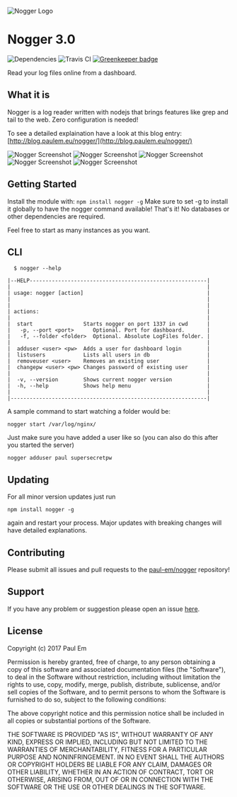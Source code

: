 ![Nogger Logo](https://github.com/paul-em/nogger/raw/master/assets/logo-flipped.png "Nogger Logo") 
# Nogger 3.0
![Dependencies](https://david-dm.org/paul-em/nogger.svg)
![Travis CI](https://travis-ci.org/paul-em/nogger.svg?branch=master)
[![Greenkeeper badge](https://badges.greenkeeper.io/paul-em/nogger.svg)](https://greenkeeper.io/)



Read your log files online from a dashboard.

## What it is

Nogger is a log reader written with nodejs that brings features like grep and tail to the web. Zero configuration is needed!

To see a detailed explaination have a look at this blog entry: [http://blog.paulem.eu/nogger/](http://blog.paulem.eu/nogger/)

![Nogger Screenshot](https://github.com/paul-em/nogger/raw/master/assets/screenshot_login.png "Nogger Screenshot")
![Nogger Screenshot](https://github.com/paul-em/nogger/raw/master/assets/screenshot_folder.png "Nogger Screenshot")
![Nogger Screenshot](https://github.com/paul-em/nogger/raw/master/assets/screenshot_file.png "Nogger Screenshot")
![Nogger Screenshot](https://github.com/paul-em/nogger/raw/master/assets/screenshot_highlight.png "Nogger Screenshot")
![Nogger Screenshot](https://github.com/paul-em/nogger/raw/master/assets/screenshot_before_after.png "Nogger Screenshot")

## Getting Started
Install the module with: `npm install nogger -g`
Make sure to set -g to install it globally to have the nogger command available!
That's it! No databases or other dependencies are required. 

Feel free to start as many instances as you want.

## CLI

```
  $ nogger --help
  
|--HELP--------------------------------------------------------|
|                                                              |
| usage: nogger [action]                                       |
|                                                              |
|                                                              |
| actions:                                                     |
|                                                              |
|  start                Starts nogger on port 1337 in cwd      |
|   -p, --port <port>      Optional. Port for dashboard.       |
|   -f, --folder <folder>  Optional. Absolute LogFiles folder. |
|                                                              |
|  adduser <user> <pw>  Adds a user for dashboard login        |
|  listusers            Lists all users in db                  |
|  removeuser <user>    Removes an existing user               |
|  changepw <user> <pw> Changes password of existing user      |
|                                                              |
|  -v, --version        Shows current nogger version           |
|  -h, --help           Shows help menu                        |
|                                                              |
|--------------------------------------------------------------|
```
A sample command to start watching a folder would be:
```
nogger start /var/log/nginx/
```
Just make sure you have added a user like so (you can also do this after you started the server)
```
nogger adduser paul supersecretpw
```
## Updating

For all minor version updates just run 
```
npm install nogger -g
```
again and restart your process.
Major updates with breaking changes will have detailed explanations.

## Contributing

Please submit all issues and pull requests to the [paul-em/nogger](http://github.com/paul-em/nogger) repository!

## Support
If you have any problem or suggestion please open an issue [here](https://github.com/paul-em/nogger/issues).

## License
Copyright (c) 2017 Paul Em

Permission is hereby granted, free of charge, to any person
obtaining a copy of this software and associated documentation
files (the "Software"), to deal in the Software without
restriction, including without limitation the rights to use,
copy, modify, merge, publish, distribute, sublicense, and/or sell
copies of the Software, and to permit persons to whom the
Software is furnished to do so, subject to the following
conditions:

The above copyright notice and this permission notice shall be
included in all copies or substantial portions of the Software.

THE SOFTWARE IS PROVIDED "AS IS", WITHOUT WARRANTY OF ANY KIND,
EXPRESS OR IMPLIED, INCLUDING BUT NOT LIMITED TO THE WARRANTIES
OF MERCHANTABILITY, FITNESS FOR A PARTICULAR PURPOSE AND
NONINFRINGEMENT. IN NO EVENT SHALL THE AUTHORS OR COPYRIGHT
HOLDERS BE LIABLE FOR ANY CLAIM, DAMAGES OR OTHER LIABILITY,
WHETHER IN AN ACTION OF CONTRACT, TORT OR OTHERWISE, ARISING
FROM, OUT OF OR IN CONNECTION WITH THE SOFTWARE OR THE USE OR
OTHER DEALINGS IN THE SOFTWARE.

